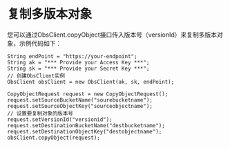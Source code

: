 # 复制多版本对象<a name="ZH-CN_TOPIC_0142815540"></a>

您可以通过ObsClient.copyObject接口传入版本号（versionId）来复制多版本对象，示例代码如下：

```
String endPoint = "https://your-endpoint";
String ak = "*** Provide your Access Key ***";
String sk = "*** Provide your Secret Key ***";
// 创建ObsClient实例
ObsClient obsClient = new ObsClient(ak, sk, endPoint);

CopyObjectRequest request = new CopyObjectRequest();
request.setSourceBucketName("sourebucketname");
request.setSourceObjectKey("sourceobjectname");
// 设置要复制对象的版本号
request.setVersionId("versionid");
request.setDestinationBucketName("destbucketname");
request.setDestinationObjectKey("destobjectname");
obsClient.copyObject(request);
```

